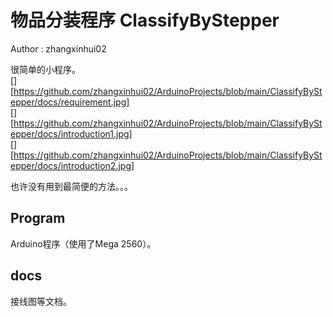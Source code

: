 # 物品分装程序  ClassifyByStepper  
Author : zhangxinhui02  

很简单的小程序。  
[][https://github.com/zhangxinhui02/ArduinoProjects/blob/main/ClassifyByStepper/docs/requirement.jpg]  
[][https://github.com/zhangxinhui02/ArduinoProjects/blob/main/ClassifyByStepper/docs/introduction1.jpg]  
[][https://github.com/zhangxinhui02/ArduinoProjects/blob/main/ClassifyByStepper/docs/introduction2.jpg]  

也许没有用到最简便的方法。。。

## Program
Arduino程序（使用了Mega 2560）。

## docs
接线图等文档。
